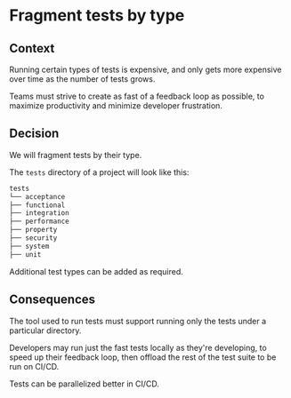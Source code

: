 # Fragment tests by type

## Context
Running certain types of tests is expensive, and only gets more expensive over time as the number of tests grows.

Teams must strive to create as fast of a feedback loop as possible, to maximize productivity and minimize developer frustration.

## Decision
We will fragment tests by their type.

The `tests` directory of a project will look like this:
```sh
tests
└── acceptance
├── functional
├── integration
├── performance
├── property
├── security
├── system
├── unit
```

Additional test types can be added as required.

## Consequences
The tool used to run tests must support running only the tests under a particular directory.

Developers may run just the fast tests locally as they're developing, to speed up their feedback loop, then offload the rest of the test suite to be run on CI/CD.

Tests can be parallelized better in CI/CD.

